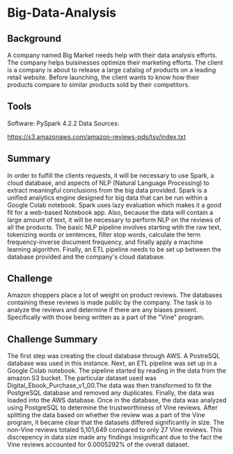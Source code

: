# Big-Data-Analysis

## Background
A company named Big Market needs help with their data analysis efforts. The company helps buisinesses optimize their marketing efforts. The client is a company is about to release a large catalog of products on a leading retail website. Before launching, the client wants to know how their products compare to similar products sold by their competitors.

## Tools
Software:
PySpark 4.2.2
Data Sources:

https://s3.amazonaws.com/amazon-reviews-pds/tsv/index.txt

## Summary
In order to fulfill the clients requests, it will be necessary to use Spark, a cloud database, and aspects of NLP (Natural Language Processing) to extract meaningful conclusions from the big data provided. Spark is a unified analytics engine designed for big data that can be run within a Google Colab notebook. Spark uses lazy evaluation which makes it a good fit for a web-based Notebook app. Also, because the data will contain a large amount of text, it will be necessary to perform NLP on the reviews of all the products. The basic NLP pipeline involves starting wtih the raw text, tokenizing words or sentences, filter stop words, calculate the term frequency-inverse document frequency, and finally apply a machine learning algorithm. Finally, an ETL pipeline needs to be set up between the database provided and the company's cloud database.

## Challenge
Amazon shoppers place a lot of weight on product reviews. The databases containing these reviews is made public by the company. The task is to analyze the reviews and determine if there are any biases present. Specifically with those being written as a part of the "Vine" program.

## Challenge Summary
The first step was creating the cloud database through AWS. A PostreSQL database was used in this instance. Next, an ETL pipeline was set up in a Google Colab notebook. The pipeline started by reading in the data from the amazon S3 bucket. The particular dataset used was Digital_Ebook_Purchase_v1_00.The data was then transformed to fit the PostgreSQL database and removed any duplicates. Finally, the data was loaded into the AWS database. Once in the database, the data was analyzed using PostgreSQL to determine the trustworthiness of Vine reviews. After splitting the data based on whether the review was a part of the Vine program, it became clear that the datasets differed significantly in size. The non-Vine reviews totaled 5,101,649 compared to only 27 Vine reviews. This discrepency in data size made any findings insignificant due to the fact the Vine reviews accounted for 0.0005292% of the overall dataset.
